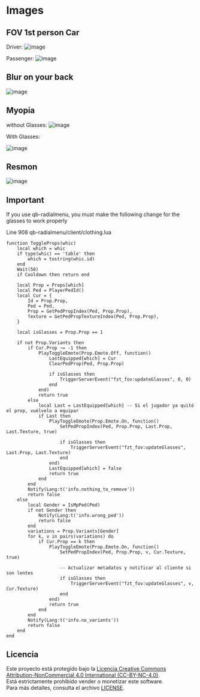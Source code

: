 # Images 

## FOV 1st person Car
Driver:
![image](https://github.com/user-attachments/assets/a1d41139-0131-4b20-85ab-d97034338c0d)

Passenger:
![image](https://github.com/user-attachments/assets/39bd59f7-9372-4dd9-9441-dc5e16ad7cbb)


## Blur on your back

![image](https://github.com/user-attachments/assets/509ea5f4-d853-4780-ac6e-de4ab7db0e04)

## Myopia 

without Glasses:
![image](https://github.com/user-attachments/assets/9d66003e-bf49-42fc-ac18-6a7fc61f39a7)

With Glasses:

![image](https://github.com/user-attachments/assets/b435f3f7-9d3a-4a12-b76d-ea4283fd0b24)

## Resmon 

![image](https://github.com/user-attachments/assets/c4359860-61c1-445e-a96a-f2ce204a02fc)


## Important 

If you use qb-radialmenu, you must make the following change for the glasses to work properly

Line 908 qb-radialmenu/client/clothing.lua

```
function ToggleProps(whic)
    local which = whic
    if type(whic) == 'table' then
        which = tostring(whic.id)
    end
    Wait(50)
    if Cooldown then return end

    local Prop = Props[which]
    local Ped = PlayerPedId()
    local Cur = {
        Id = Prop.Prop,
        Ped = Ped,
        Prop = GetPedPropIndex(Ped, Prop.Prop),
        Texture = GetPedPropTextureIndex(Ped, Prop.Prop),
    }

    local isGlasses = Prop.Prop == 1

    if not Prop.Variants then
        if Cur.Prop ~= -1 then
            PlayToggleEmote(Prop.Emote.Off, function()
                LastEquipped[which] = Cur
                ClearPedProp(Ped, Prop.Prop)

                if isGlasses then
                    TriggerServerEvent("fzt_fov:updateGlasses", 0, 0)
                end
            end)
            return true
        else
            local Last = LastEquipped[which] -- Si el jugador ya quitó el prop, vuélvelo a equipar
            if Last then
                PlayToggleEmote(Prop.Emote.On, function()
                    SetPedPropIndex(Ped, Prop.Prop, Last.Prop, Last.Texture, true)

                    if isGlasses then
                        TriggerServerEvent("fzt_fov:updateGlasses", Last.Prop, Last.Texture)
                    end
                end)
                LastEquipped[which] = false
                return true
            end
        end
        Notify(Lang:t('info.nothing_to_remove'))
        return false
    else
        local Gender = IsMpPed(Ped)
        if not Gender then
            Notify(Lang:t('info.wrong_ped'))
            return false
        end
        variations = Prop.Variants[Gender]
        for k, v in pairs(variations) do
            if Cur.Prop == k then
                PlayToggleEmote(Prop.Emote.On, function()
                    SetPedPropIndex(Ped, Prop.Prop, v, Cur.Texture, true)

                    -- Actualizar metadatos y notificar al cliente si son lentes
                    if isGlasses then
                        TriggerServerEvent("fzt_fov:updateGlasses", v, Cur.Texture)
                    end
                end)
                return true
            end
        end
        Notify(Lang:t('info.no_variants'))
        return false
    end
end

```


## Licencia

Este proyecto está protegido bajo la [Licencia Creative Commons Attribution-NonCommercial 4.0 International (CC-BY-NC-4.0)](LICENSE).  
Está estrictamente prohibido vender o monetizar este software.  
Para más detalles, consulta el archivo [LICENSE](LICENSE).
